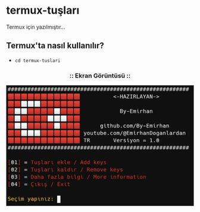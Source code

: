 # termux-tuşları
Termux için yazılmıştır...

## Termux'ta nasıl kullanılır?
* `cd termux-tuslari`


<h3 align="center">
:: Ekran Görüntüsü ::
<p align="center">
  <img src="resim.jpg">
</p>
